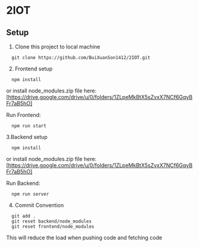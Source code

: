 # 2IOT
## Setup
1. Clone this project to local machine
```shell
  git clone https://github.com/BuiXuanSon1412/2IOT.git
```
2. Frontend setup
```shell
  npm install
```
or install node_modules.zip file here: [https://drive.google.com/drive/u/0/folders/1ZLpeMkBtX5sZvxX7NCf6GqyBFr7aB5hO]

Run Frontend:
```shell
  npm run start
```

3.Backend setup
```shell
  npm install
```
or install node_modules.zip file here: [https://drive.google.com/drive/u/0/folders/1ZLpeMkBtX5sZvxX7NCf6GqyBFr7aB5hO]

Run Backend:
```shell
  npm run server
```

4. Commit Convention
``` shell
  git add .
  git reset backend/node_modules
  git reset frontend/node_modules
```
This will reduce the load when pushing code and fetching code
